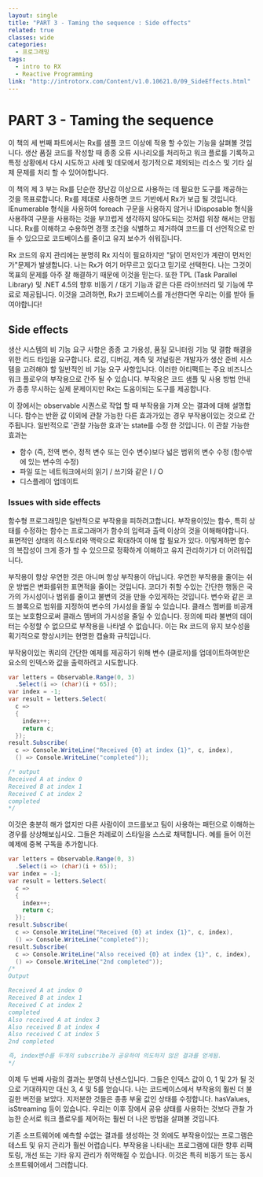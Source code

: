 ```yaml
---
layout: single
title: "PART 3 - Taming the sequence : Side effects"
related: true
classes: wide
categories: 
  - 프로그래밍
tags:
  - intro to RX
  - Reactive Programming
link: "http://introtorx.com/Content/v1.0.10621.0/09_SideEffects.html"
---
```


# PART 3 - Taming the sequence

이 책의 세 번째 파트에서는 Rx를 샘플 코드 이상에 적용 할 수있는 기능을 살펴볼 것입니다. 생산 품질 코드를 작성할 때 종종 오류 시나리오를 처리하고 워크 플로를 기록하고 특정 상황에서 다시 시도하고 사례 및 데모에서 정기적으로 제외되는 리소스 및 기타 실제 문제를 처리 할 수 있어야합니다.

이 책의 제 3 부는 Rx를 단순한 장난감 이상으로 사용하는 데 필요한 도구를 제공하는 것을 목표로합니다. Rx를 제대로 사용하면 코드 기반에서 Rx가 보급 될 것입니다. IEnumerable 형식을 사용하여 foreach 구문을 사용하지 않거나 IDisposable 형식을 사용하여 구문을 사용하는 것을 부끄럽게 생각하지 않아도되는 것처럼 위장 해서는 안됩니다. Rx를 이해하고 수용하면 경쟁 조건을 식별하고 제거하여 코드를 더 선언적으로 만들 수 있으므로 코드베이스를 줄이고 유지 보수가 쉬워집니다.

Rx 코드의 유지 관리에는 분명히 Rx 지식이 필요하지만 "닭이 먼저인가 계란이 먼저인가"문제가 발생합니다. 나는 Rx가 여기 머무르고 있다고 믿기로 선택한다. 나는 그것이 목표의 문제를 아주 잘 해결하기 때문에 이것을 믿는다. 또한 TPL (Task Parallel Library) 및 .NET 4.5의 향후 비동기 / 대기 기능과 같은 다른 라이브러리 및 기능에 무료로 제공됩니다. 이것을 고려하면, Rx가 코드베이스를 개선한다면 우리는 이를 받아 들여야합니다!

## Side effects

생산 시스템의 비 기능 요구 사항은 종종 고 가용성, 품질 모니터링 기능 및 결함 해결을위한 리드 타임을 요구합니다. 로깅, 디버깅, 계측 및 저널링은 개발자가 생산 준비 시스템을 고려해야 할 일반적인 비 기능 요구 사항입니다. 이러한 아티팩트는 주요 비즈니스 워크 플로우의 부작용으로 간주 될 수 있습니다. 부작용은 코드 샘플 및 사용 방법 안내가 종종 무시하는 실제 문제이지만 Rx는 도움이되는 도구를 제공합니다.

이 장에서는 observable 시퀀스로 작업 할 때 부작용을 가져 오는 결과에 대해 설명합니다. 함수는 반환 값 이외에 관찰 가능한 다른 효과가있는 경우 부작용이있는 것으로 간주됩니다. 일반적으로 '관찰 가능한 효과'는 state를 수정 한 것입니다. 이 관찰 가능한 효과는

* 함수 (즉, 전역 변수, 정적 변수 또는 인수 변수)보다 넓은 범위의 변수 수정 (함수밖에 있는 변수의 수정)
* 파일 또는 네트워크에서의 읽기 / 쓰기와 같은 I / O
* 디스플레이 업데이트

### Issues with side effects

함수형 프로그래밍은 일반적으로 부작용을 피하려고합니다. 부작용이있는 함수, 특히 상태를 수정하는 함수는 프로그래머가 함수의 입력과 출력 이상의 것을 이해해야합니다. 표면적인 상태의 히스토리와 맥락으로 확대하여 이해 할 필요가 있다. 이렇게하면 함수의 복잡성이 크게 증가 할 수 있으므로 정확하게 이해하고 유지 관리하기가 더 어려워집니다.

부작용이 항상 우연한 것은 아니며 항상 부작용이 아닙니다. 우연한 부작용을 줄이는 쉬운 방법은 변화를위한 표면적을 줄이는 것입니다. 코더가 취할 수있는 간단한 행동은 국가의 가시성이나 범위를 줄이고 불변의 것을 만들 수있게하는 것입니다. 변수와 같은 코드 블록으로 범위를 지정하여 변수의 가시성을 줄일 수 있습니다. 클래스 멤버를 비공개 또는 보호함으로써 클래스 멤버의 가시성을 줄일 수 있습니다. 정의에 따라 불변의 데이터는 수정할 수 없으므로 부작용을 나타낼 수 없습니다. 이는 Rx 코드의 유지 보수성을 획기적으로 향상시키는 현명한 캡슐화 규칙입니다.

부작용이있는 쿼리의 간단한 예제를 제공하기 위해 변수 (클로저)를 업데이트하여받은 요소의 인덱스와 값을 출력하려고 시도합니다.

```csharp
var letters = Observable.Range(0, 3)
  .Select(i => (char)(i + 65));
var index = -1;
var result = letters.Select(
  c =>
  {
    index++;
    return c;
  });
result.Subscribe(
  c => Console.WriteLine("Received {0} at index {1}", c, index),
  () => Console.WriteLine("completed"));

/* output
Received A at index 0
Received B at index 1
Received C at index 2
completed
*/
```

이것은 충분히 해가 없지만 다른 사람이이 코드를보고 팀이 사용하는 패턴으로 이해하는 경우를 상상해보십시오. 그들은 차례로이 스타일을 스스로 채택합니다. 예를 들어 이전 예제에 중복 구독을 추가합니다.

``` csharp
var letters = Observable.Range(0, 3)
  .Select(i => (char)(i + 65));
var index = -1;
var result = letters.Select(
  c =>
  {
    index++;
    return c;
  });
result.Subscribe(
  c => Console.WriteLine("Received {0} at index {1}", c, index),
  () => Console.WriteLine("completed"));
result.Subscribe(
  c => Console.WriteLine("Also received {0} at index {1}", c, index),
  () => Console.WriteLine("2nd completed"));
/*
Output

Received A at index 0
Received B at index 1
Received C at index 2
completed
Also received A at index 3
Also received B at index 4
Also received C at index 5
2nd completed

즉, index변수를 두개의 subscribe가 공유하여 의도하지 않은 결과를 얻게됨.
*/
```

이제 두 번째 사람의 결과는 분명히 난센스입니다. 그들은 인덱스 값이 0, 1 및 2가 될 것으로 기대하지만 대신 3, 4 및 5를 얻습니다. 나는 코드베이스에서 부작용의 훨씬 더 불길한 버전을 보았다. 지저분한 것들은 종종 부울 값인 상태를 수정합니다. hasValues, isStreaming 등이 있습니다. 우리는 이후 장에서 공유 상태를 사용하는 것보다 관찰 가능한 순서로 워크 플로우를 제어하는 훨씬 더 나은 방법을 살펴볼 것입니다.

기존 소프트웨어에 예측할 수없는 결과를 생성하는 것 외에도 부작용이있는 프로그램은 테스트 및 유지 관리가 훨씬 어렵습니다. 부작용을 나타내는 프로그램에 대한 향후 리팩토링, 개선 또는 기타 유지 관리가 취약해질 수 있습니다. 이것은 특히 비동기 또는 동시 소프트웨어에서 그러합니다.